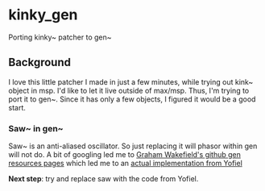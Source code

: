 # kinky_gen
Porting kinky~ patcher to gen~

## Background
I love this little patcher I made in just a few minutes, while trying out kink~ object in msp. I'd like to let it live outside of max/msp. Thus, I'm trying to port it to gen~. Since it has only a few objects, I figured it would be a good start.

### Saw~ in gen~
Saw~ is an anti-aliased oscillator. So just replacing it will phasor within gen will not do. A bit of googling led me to [Graham Wakefield's github gen resources pages](https://grrrwaaa.github.io/courses/gen/index.html) which led me to an [actual implementation from Yofiel](https://www.yofiel.com/software/cycling-74-patches/antialiased-oscillators)

**Next step**: try and replace saw with the code from Yofiel.
